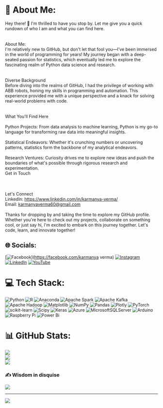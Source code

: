 # 💫 About Me:
Hey there! 👋 I'm thrilled to have you stop by. Let me give you a quick rundown of who I am and what you can find here.<br><br><br>About Me:<br>I'm relatively new to GitHub, but don't let that fool you—I've been immersed in the world of programming for years! My journey began with a deep-seated passion for statistics, which eventually led me to explore the fascinating realm of Python data science and research.<br><br><br>Diverse Background<br>Before diving into the realms of GitHub, I had the privilege of working with ABB robots, honing my skills in programming and automation. This experience provided me with a unique perspective and a knack for solving real-world problems with code.<br><br><br>What You'll Find Here<br><br>Python Projects: From data analysis to machine learning, Python is my go-to language for transforming raw data into meaningful insights.<br><br>Statistical Endeavors: Whether it's crunching numbers or uncovering patterns, statistics form the backbone of my analytical endeavors.<br><br>Research Ventures: Curiosity drives me to explore new ideas and push the boundaries of what's possible through rigorous research and experimentation.<br>Get in Touch<br><br><br><br>Let's Connect<br>LinkedIn: https://www.linkedin.com/in/karmanya-verma/<br>Email: karmanyaverma60@gmail.com<br><br>Thanks for dropping by and taking the time to explore my GitHub profile. Whether you're here to check out my projects, collaborate on something cool, or just say hi, I'm excited to embark on this journey together. Let's code, learn, and innovate together!


## 🌐 Socials:
[![Facebook](https://img.shields.io/badge/Facebook-%231877F2.svg?logo=Facebook&logoColor=white)](https://facebook.com/karmanya verma) [![Instagram](https://img.shields.io/badge/Instagram-%23E4405F.svg?logo=Instagram&logoColor=white)](https://instagram.com/vermakarmanya) [![LinkedIn](https://img.shields.io/badge/LinkedIn-%230077B5.svg?logo=linkedin&logoColor=white)](https://linkedin.com/in/karmanya-verma/) [![YouTube](https://img.shields.io/badge/YouTube-%23FF0000.svg?logo=YouTube&logoColor=white)](https://youtube.com/@@TheKARMANYA) 

# 💻 Tech Stack:
![Python](https://img.shields.io/badge/python-3670A0?style=flat&logo=python&logoColor=ffdd54) ![R](https://img.shields.io/badge/r-%23276DC3.svg?style=flat&logo=r&logoColor=white) ![Anaconda](https://img.shields.io/badge/Anaconda-%2344A833.svg?style=flat&logo=anaconda&logoColor=white) ![Apache Spark](https://img.shields.io/badge/Apache%20Spark-FDEE21?style=flat&logo=apachespark&logoColor=black) ![Apache Kafka](https://img.shields.io/badge/Apache%20Kafka-000?style=flat&logo=apachekafka) ![Apache Hadoop](https://img.shields.io/badge/Apache%20Hadoop-66CCFF?style=flat&logo=apachehadoop&logoColor=black) ![Matplotlib](https://img.shields.io/badge/Matplotlib-%23ffffff.svg?style=flat&logo=Matplotlib&logoColor=black) ![NumPy](https://img.shields.io/badge/numpy-%23013243.svg?style=flat&logo=numpy&logoColor=white) ![Pandas](https://img.shields.io/badge/pandas-%23150458.svg?style=flat&logo=pandas&logoColor=white) ![Plotly](https://img.shields.io/badge/Plotly-%233F4F75.svg?style=flat&logo=plotly&logoColor=white) ![PyTorch](https://img.shields.io/badge/PyTorch-%23EE4C2C.svg?style=flat&logo=PyTorch&logoColor=white) ![scikit-learn](https://img.shields.io/badge/scikit--learn-%23F7931E.svg?style=flat&logo=scikit-learn&logoColor=white) ![Scipy](https://img.shields.io/badge/SciPy-%230C55A5.svg?style=flat&logo=scipy&logoColor=%white) ![Keras](https://img.shields.io/badge/Keras-%23D00000.svg?style=flat&logo=Keras&logoColor=white) ![Azure](https://img.shields.io/badge/azure-%230072C6.svg?style=flat&logo=microsoftazure&logoColor=white) ![MicrosoftSQLServer](https://img.shields.io/badge/Microsoft%20SQL%20Server-CC2927?style=flat&logo=microsoft%20sql%20server&logoColor=white) ![Arduino](https://img.shields.io/badge/-Arduino-00979D?style=flat&logo=Arduino&logoColor=white) ![Raspberry Pi](https://img.shields.io/badge/-RaspberryPi-C51A4A?style=flat&logo=Raspberry-Pi) ![Power Bi](https://img.shields.io/badge/power_bi-F2C811?style=flat&logo=powerbi&logoColor=black)
# 📊 GitHub Stats:
![](https://github-readme-stats.vercel.app/api?username=Verma-Karmanya&theme=nightowl&hide_border=false&include_all_commits=false&count_private=false)<br/>
![](https://github-readme-streak-stats.herokuapp.com/?user=Verma-Karmanya&theme=nightowl&hide_border=false)<br/>
![](https://github-readme-stats.vercel.app/api/top-langs/?username=Verma-Karmanya&theme=nightowl&hide_border=false&include_all_commits=false&count_private=false&layout=compact)

### ✍️ Wisdom in disquise
![](https://quotes-github-readme.vercel.app/api?type=horizontal&theme=gruvbox)

---
[![](https://visitcount.itsvg.in/api?id=Verma-Karmanya&icon=6&color=2)](https://visitcount.itsvg.in)

<!-- Proudly created with GPRM ( https://gprm.itsvg.in ) -->

<!---
verma-Karmanya/verma-Karmanya is a ✨ special ✨ repository because its `README.md` (this file) appears on your GitHub profile.
You can click the Preview link to take a look at your changes.
--->

